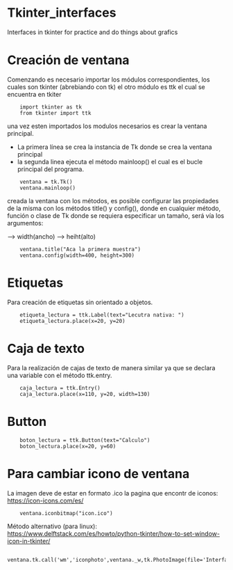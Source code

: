 # Tkinter_interfaces
Interfaces in tkinter for practice and do things about grafics


# Creación de ventana 

Comenzando es necesario importar los módulos correspondientes, los cuales son tkinter (abrebiando con tk) el otro módulo es ttk el cual se encuentra en tkiter  

```
    import tkinter as tk 
    from tkinter import ttk 
```

una vez esten importados los modulos necesarios es crear la ventana principal.
- La primera línea se crea la instancia de Tk donde se crea la ventana principal 
- la segunda linea ejecuta el método mainloop() el cual es el bucle principal del programa.

```
    ventana = tk.Tk()
    ventana.mainloop()

```

creada la ventana con los métodos, es posible configurar las propiedades de la misma con los métodos title() y config(), donde en cualquier método, función o clase de Tk donde se requiera especificar un tamaño, será vía los argumentos:

--> width(ancho)
--> heiht(alto)

```
    ventana.title("Aca la primera muestra")
    ventana.config(width=400, height=300)
```

# Etiquetas 

Para creación de etiquetas sin orientado a objetos.

```
    etiqueta_lectura = ttk.Label(text="Lecutra nativa: ")
    etiqueta_lectura.place(x=20, y=20)
```
# Caja de texto

Para la realización de cajas de texto de manera similar ya que se declara una variable con el método ttk.entry.

```
    caja_lectura = ttk.Entry()
    caja_lectura.place(x=110, y=20, width=130) 
```
# Button 

``` 
    boton_lectura = ttk.Button(text="Calculo")
    boton_lectura.place(x=20, y=60)  
```

# Para cambiar icono de ventana  

La imagen deve de estar en formato .ico
la pagina que encontr de iconos:
https://icon-icons.com/es/


``` 
    ventana.iconbitmap("icon.ico")  
```

Método alternativo (para linux): https://www.delftstack.com/es/howto/python-tkinter/how-to-set-window-icon-in-tkinter/

``` 
    ventana.tk.call('wm','iconphoto',ventana._w,tk.PhotoImage(file='Interface/icon_p.png')) 
```